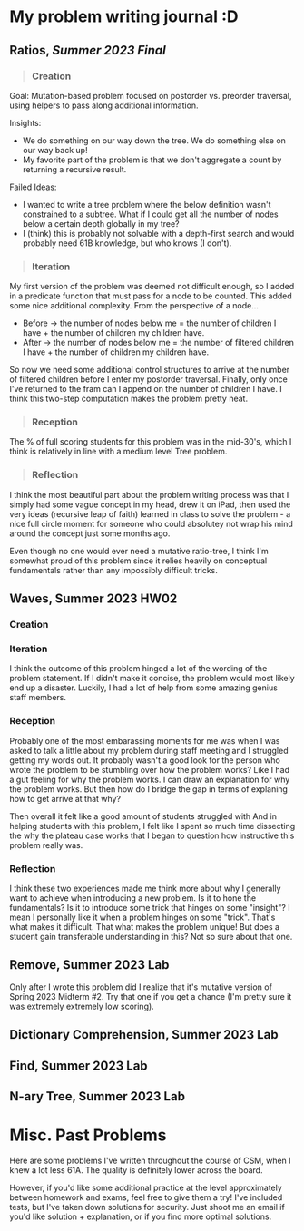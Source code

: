# My problem writing journal :D

## **Ratios, *Summer 2023 Final***

>### Creation

Goal: Mutation-based problem focused on postorder vs. preorder traversal, using helpers to pass along additional information.

Insights:

- We do something on our way down the tree. We do something else on our way back up!
- My favorite part of the problem is that we don't aggregate a count by returning a recursive result.

Failed Ideas:

- I wanted to write a tree problem where the below definition wasn't constrained to a subtree. What if I could get all the number of nodes below a certain depth globally in my tree?
- I (think) this is probably not solvable with a depth-first search and would probably need 61B knowledge, but who knows (I don't).

>### Iteration

My first version of the problem was deemed not difficult enough, so I added in a predicate function that must pass for a node to be counted. This added some nice additional complexity. From the perspective of a node...

- Before -> the number of nodes below me = the number of children I have            + the number of children my children have.
- After  -> the number of nodes below me = the number of filtered children I have   + the number of children my children have.

So now we need some additional control structures to arrive at the number of filtered children before I enter my postorder traversal. Finally, only once I've returned to the fram can I append on the number of children I have. I think this two-step computation makes the problem pretty neat.

>### Reception

The % of full scoring students for this problem was in the mid-30's, which I think is relatively in line with a medium level Tree problem.

>### Reflection

I think the most beautiful part about the problem writing process was that I simply had some vague concept in my head, drew it on iPad, then used the very ideas (recursive leap of faith) learned in class to solve the problem - a nice full circle moment for someone who could absolutey not wrap his mind around the concept just some months ago.

Even though no one would ever need a mutative ratio-tree, I think I'm somewhat proud of this problem since it relies heavily on conceptual fundamentals rather than any impossibly difficult tricks.

## Waves, Summer 2023 HW02

### Creation

### Iteration

I think the outcome of this problem hinged a lot of the wording of the problem statement. If I didn't make it concise, the problem would most likely end up a disaster. Luckily, I had a lot of help from some amazing genius staff members.

### Reception

Probably one of the most embarassing moments for me was when I was asked to talk a little about my problem during staff meeting and I struggled getting my words out. It probably wasn't a good look for the person who wrote the problem to be stumbling over how the problem works? Like I had a gut feeling for why the problem works. I can draw an explanation for why the problem works. But then how do I bridge the gap in terms of explaning how to get arrive at that why?

Then overall it felt like a good amount of students struggled with
And in helping students with this problem, I felt like I spent so much time dissecting the why the plateau case works that I began to question how instructive this problem really was.

### Reflection

I think these two experiences made me think more about why I generally want to achieve when introducing a new problem. Is it to hone the fundamentals? Is it to introduce some trick that hinges on some "insight"? I mean I personally like it when a problem hinges on some "trick". That's what makes it difficult. That what makes the problem unique! But does a student gain transferable understanding in this? Not so sure about that one.

## Remove, Summer 2023 Lab

Only after I wrote this problem did I realize that it's mutative version of Spring 2023 Midterm #2. Try that one if you get a chance (I'm pretty sure it was extremely extremely low scoring).

## Dictionary Comprehension, Summer 2023 Lab

## Find, Summer 2023 Lab

## N-ary Tree, Summer 2023 Lab

# Misc. Past Problems

Here are some problems I've written throughout the course of CSM, when I knew a lot less 61A. The quality is definitely lower across the board.

However, if you'd like some additional practice at the level approximately between homework and exams, feel free to give them a try! I've included tests, but I've taken down solutions for security. Just shoot me an email if you'd like solution + explanation, or if you find more optimal solutions.